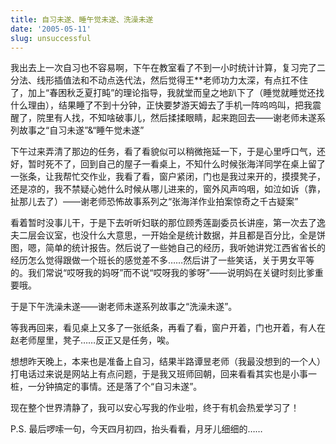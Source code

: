 ```yaml
---
title: 自习未遂、睡午觉未遂、洗澡未遂
date: '2005-05-11'
slug: unsuccessful
---
```


我出去上一次自习也不容易啊，下午在教室看了不到一小时统计计算，复习完了二分法、线形插值法和不动点迭代法，然后觉得王**老师功力太深，有点扛不住了，加上“春困秋乏夏打盹”的理论指导，我就堂而皇之地趴下了（睡觉就睡觉还找什么理由），结果睡了不到十分钟，正快要梦游天姆去了手机一阵呜呜叫，把我震醒了，院里有人找，不知啥破事儿，然后揉揉眼睛，起来跑回去——谢老师未遂系列故事之“自习未遂”&“睡午觉未遂”

下午过来弄清了那边的任务，看了看貌似可以稍微拖延一下，于是心里呼口气，还好，暂时死不了，回到自己的屋子一看桌上，不知什么时候张海洋同学在桌上留了一张条，让我帮忙交作业，我看了看，窗户紧闭，门也是我过来开的，摸摸凳子，还是凉的，我不禁疑心她什么时候从哪儿进来的，窗外风声呜咽，如泣如诉（靠，扯那儿去了）——谢老师恐怖故事系列之“张海洋作业拍案惊奇之千古疑案”

看着暂时没事儿干，于是下去听听妇联的那位顾秀莲副委员长讲座，第一次去了逸夫二层会议室，也没什么大意思，一开始全是统计数据，并且都是百分比，全是饼图，嗯，简单的统计报告。然后说了一些她自己的经历，我听她讲党江西省省长的经历怎么觉得跟做一个班长的感觉差不多……然后讲了一些笑话，关于男女平等的。我们常说“哎呀我的妈呀”而不说“哎呀我的爹呀”——说明妈在关键时刻比爹重要哦。

于是下午洗澡未遂——谢老师未遂系列故事之“洗澡未遂”。

等我再回来，看见桌上又多了一张纸条，再看了看，窗户开着，门也开着，有人在赵老师屋里，凳子……反正又是任务，唉。

想想昨天晚上，本来也是准备上自习，结果半路谭昱老师（我最没想到的一个人）打电话过来说是网站上有点问题，于是我又班师回朝，回来看看其实也是小事一桩，一分钟搞定的事情。还是落了个“自习未遂”。

现在整个世界清静了，我可以安心写我的作业啦，终于有机会热爱学习了！

P.S. 最后啰嗦一句，今天四月初四，抬头看看，月牙儿细细的……
